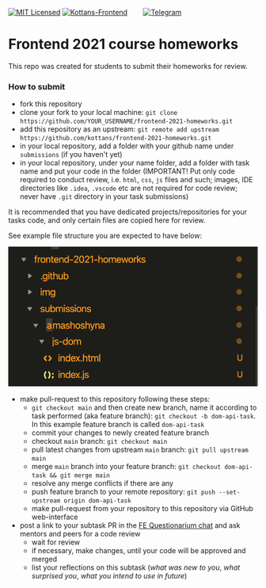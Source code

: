 [![MIT Licensed][icon-mit]][license]
[![Kottans-Frontend][icon-kottans]][kottans-frontend]
&nbsp;&nbsp;&nbsp;&nbsp;&nbsp;&nbsp;
[![Telegram][icon-chat]][chat]

# Frontend 2021 course homeworks

This repo was created for students to submit their homeworks for review.

### How to submit

- fork this repository
- clone your fork to your local machine: `git clone https://github.com/YOUR_USERNAME/frontend-2021-homeworks.git`
- add this repository as an upstream: `git remote add upstream https://github.com/kottans/frontend-2021-homeworks.git`
- in your local repository, add a folder with your github name under `submissions` (if you haven't yet)
- in your local repository, under your name folder, add a folder with task name and put your code in the folder
  (IMPORTANT! Put only code required to conduct review, i.e. `html`, `css`, `js` files and such;
  images, IDE directories like `.idea`, `.vscode` etc are not required for code review;
  never have `.git` directory in your task submissions)
  
It is recommended that you have dedicated projects/repositories for your tasks code, and only certain files
are copied here for review.

  See example file structure you are expected to have below:

  ![File structure example](img/file-structure.png)

- make pull-request to this repository following these steps:
  - `git checkout main` and then create new branch, name it according to task performed (aka feature branch): `git checkout -b dom-api-task`. In this example feature branch is called `dom-api-task`
  - commit your changes to newly created feature branch
  - checkout `main` branch: `git checkout main`
  - pull latest changes from upstream `main` branch: `git pull upstream main`
  - merge `main` branch into your feature branch: `git checkout dom-api-task && git merge main`
  - resolve any merge conflicts if there are any
  - push feature branch to your remote repository: `git push --set-upstream origin dom-api-task`
  - make pull-request from your repository to this repository via GitHub web-interface
- post a link to your subtask PR in the
  [FE Questionarium chat](https://t.me/joinchat/DmX0JAl-mh5W0jrWli8Ycw)
  and ask mentors and peers for a code review
  - wait for review
  - if necessary, make changes, until your code will be approved and merged
  - list your reflections on this subtask
    (_what was new to you_, _what surprised you_, _what you intend to use in future_)

[icon-mit]: https://img.shields.io/badge/license-MIT-blue.svg
[license]: https://github.com/OleksiyRudenko/a-tiny-JS-world/blob/master/LICENSE.md
[icon-chat]: https://img.shields.io/badge/chat-on%20telegram-blue.svg
[icon-kottans]: https://img.shields.io/badge/%3D(%5E.%5E)%3D-frontend-yellow.svg
[kottans-frontend]: https://github.com/kottans/frontend
[chat]: https://t.me/joinchat/DmX0JAl-mh5W0jrWli8Ycw
